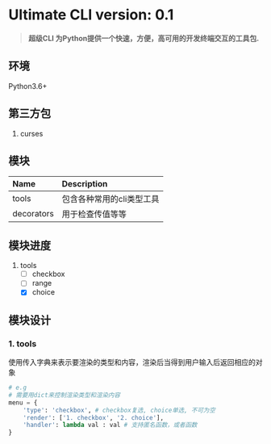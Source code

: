 # Ultimate CLI version: 0.1 
> **超级CLI 为Python提供一个快速，方便，高可用的开发终端交互的工具包.**

## 环境
Python3.6+

## 第三方包
1. curses

## 模块
|Name|Description|
|:- |:- |
|tools|包含各种常用的cli类型工具|
|decorators|用于检查传值等等|

## 模块进度
1. tools
    - [ ] checkbox
    - [ ] range
    - [x] choice

## 模块设计
### 1. tools
使用传入字典来表示要渲染的类型和内容，渲染后当得到用户输入后返回相应的对象
```python
# e.g
# 需要用dict来控制渲染类型和渲染内容
menu = {
    'type': 'checkbox', # checkbox复选, choice单选, 不可为空
    'render': ['1. checkbox', '2. choice'],
    'handler': lambda val : val # 支持匿名函数，或者函数
}
```